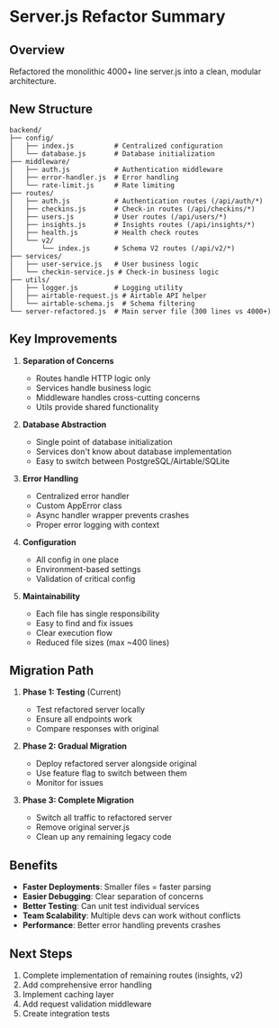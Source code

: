 # Server.js Refactor Summary

## Overview
Refactored the monolithic 4000+ line server.js into a clean, modular architecture.

## New Structure

```
backend/
├── config/
│   ├── index.js          # Centralized configuration
│   └── database.js       # Database initialization
├── middleware/
│   ├── auth.js           # Authentication middleware
│   ├── error-handler.js  # Error handling
│   └── rate-limit.js     # Rate limiting
├── routes/
│   ├── auth.js           # Authentication routes (/api/auth/*)
│   ├── checkins.js       # Check-in routes (/api/checkins/*)
│   ├── users.js          # User routes (/api/users/*)
│   ├── insights.js       # Insights routes (/api/insights/*)
│   ├── health.js         # Health check routes
│   └── v2/
│       └── index.js      # Schema V2 routes (/api/v2/*)
├── services/
│   ├── user-service.js   # User business logic
│   └── checkin-service.js # Check-in business logic
├── utils/
│   ├── logger.js         # Logging utility
│   ├── airtable-request.js # Airtable API helper
│   └── airtable-schema.js  # Schema filtering
└── server-refactored.js  # Main server file (300 lines vs 4000+)
```

## Key Improvements

1. **Separation of Concerns**
   - Routes handle HTTP logic only
   - Services handle business logic
   - Middleware handles cross-cutting concerns
   - Utils provide shared functionality

2. **Database Abstraction**
   - Single point of database initialization
   - Services don't know about database implementation
   - Easy to switch between PostgreSQL/Airtable/SQLite

3. **Error Handling**
   - Centralized error handler
   - Custom AppError class
   - Async handler wrapper prevents crashes
   - Proper error logging with context

4. **Configuration**
   - All config in one place
   - Environment-based settings
   - Validation of critical config

5. **Maintainability**
   - Each file has single responsibility
   - Easy to find and fix issues
   - Clear execution flow
   - Reduced file sizes (max ~400 lines)

## Migration Path

1. **Phase 1: Testing** (Current)
   - Test refactored server locally
   - Ensure all endpoints work
   - Compare responses with original

2. **Phase 2: Gradual Migration**
   - Deploy refactored server alongside original
   - Use feature flag to switch between them
   - Monitor for issues

3. **Phase 3: Complete Migration**
   - Switch all traffic to refactored server
   - Remove original server.js
   - Clean up any remaining legacy code

## Benefits

- **Faster Deployments**: Smaller files = faster parsing
- **Easier Debugging**: Clear separation of concerns
- **Better Testing**: Can unit test individual services
- **Team Scalability**: Multiple devs can work without conflicts
- **Performance**: Better error handling prevents crashes

## Next Steps

1. Complete implementation of remaining routes (insights, v2)
2. Add comprehensive error handling
3. Implement caching layer
4. Add request validation middleware
5. Create integration tests